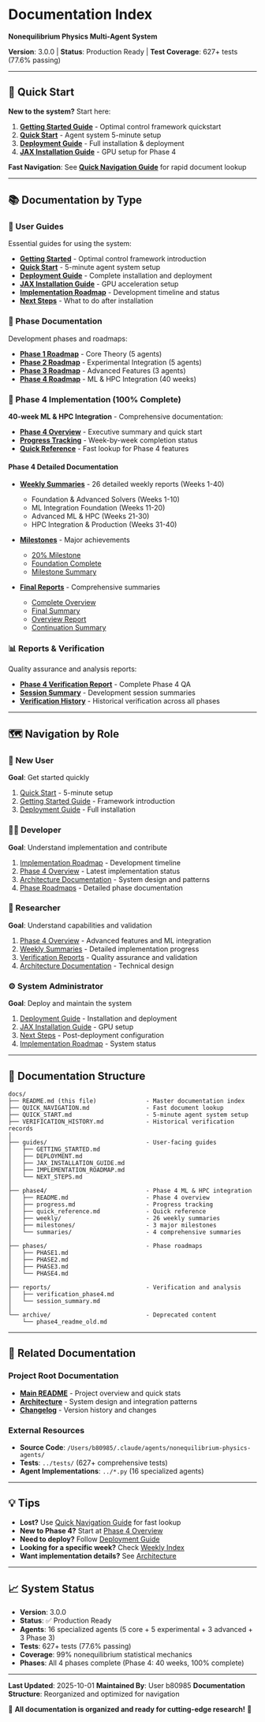 # Documentation Index

**Nonequilibrium Physics Multi-Agent System**

**Version**: 3.0.0 | **Status**: Production Ready | **Test Coverage**: 627+ tests (77.6% passing)

---

## 🚀 Quick Start

**New to the system?** Start here:

1. **[Getting Started Guide](guides/GETTING_STARTED.md)** - Optimal control framework quickstart
2. **[Quick Start](QUICK_START.md)** - Agent system 5-minute setup
3. **[Deployment Guide](guides/DEPLOYMENT.md)** - Full installation & deployment
4. **[JAX Installation Guide](guides/JAX_INSTALLATION_GUIDE.md)** - GPU setup for Phase 4

**Fast Navigation**: See **[Quick Navigation Guide](QUICK_NAVIGATION.md)** for rapid document lookup

---

## 📚 Documentation by Type

### 🎯 User Guides

Essential guides for using the system:

- **[Getting Started](guides/GETTING_STARTED.md)** - Optimal control framework introduction
- **[Quick Start](QUICK_START.md)** - 5-minute agent system setup
- **[Deployment Guide](guides/DEPLOYMENT.md)** - Complete installation and deployment
- **[JAX Installation Guide](guides/JAX_INSTALLATION_GUIDE.md)** - GPU acceleration setup
- **[Implementation Roadmap](guides/IMPLEMENTATION_ROADMAP.md)** - Development timeline and status
- **[Next Steps](guides/NEXT_STEPS.md)** - What to do after installation

### 🔬 Phase Documentation

Development phases and roadmaps:

- **[Phase 1 Roadmap](phases/PHASE1.md)** - Core Theory (5 agents)
- **[Phase 2 Roadmap](phases/PHASE2.md)** - Experimental Integration (5 agents)
- **[Phase 3 Roadmap](phases/PHASE3.md)** - Advanced Features (3 agents)
- **[Phase 4 Roadmap](phases/PHASE4.md)** - ML & HPC Integration (40 weeks)

### 🚀 Phase 4 Implementation (100% Complete)

**40-week ML & HPC Integration** - Comprehensive documentation:

- **[Phase 4 Overview](phase4/README.md)** - Executive summary and quick start
- **[Progress Tracking](phase4/progress.md)** - Week-by-week completion status
- **[Quick Reference](phase4/quick_reference.md)** - Fast lookup for Phase 4 features

#### Phase 4 Detailed Documentation

- **[Weekly Summaries](phase4/weekly/README.md)** - 26 detailed weekly reports (Weeks 1-40)
  - Foundation & Advanced Solvers (Weeks 1-10)
  - ML Integration Foundation (Weeks 11-20)
  - Advanced ML & HPC (Weeks 21-30)
  - HPC Integration & Production (Weeks 31-40)

- **[Milestones](phase4/milestones/)** - Major achievements
  - [20% Milestone](phase4/milestones/20_percent.md)
  - [Foundation Complete](phase4/milestones/foundation.md)
  - [Milestone Summary](phase4/milestones/summary.md)

- **[Final Reports](phase4/summaries/)** - Comprehensive summaries
  - [Complete Overview](phase4/summaries/complete_readme.md)
  - [Final Summary](phase4/summaries/final.md)
  - [Overview Report](phase4/summaries/overview.md)
  - [Continuation Summary](phase4/summaries/continuation.md)

### 📊 Reports & Verification

Quality assurance and analysis reports:

- **[Phase 4 Verification Report](reports/verification_phase4.md)** - Complete Phase 4 QA
- **[Session Summary](reports/session_summary.md)** - Development session summaries
- **[Verification History](VERIFICATION_HISTORY.md)** - Historical verification across all phases

---

## 🗺️ Navigation by Role

### 👤 New User
**Goal**: Get started quickly

1. [Quick Start](QUICK_START.md) - 5-minute setup
2. [Getting Started Guide](guides/GETTING_STARTED.md) - Framework introduction
3. [Deployment Guide](guides/DEPLOYMENT.md) - Full installation

### 👨‍💻 Developer
**Goal**: Understand implementation and contribute

1. [Implementation Roadmap](guides/IMPLEMENTATION_ROADMAP.md) - Development timeline
2. [Phase 4 Overview](phase4/README.md) - Latest implementation status
3. [Architecture Documentation](../ARCHITECTURE.md) - System design and patterns
4. [Phase Roadmaps](phases/) - Detailed phase documentation

### 🔬 Researcher
**Goal**: Understand capabilities and validation

1. [Phase 4 Overview](phase4/README.md) - Advanced features and ML integration
2. [Weekly Summaries](phase4/weekly/README.md) - Detailed implementation progress
3. [Verification Reports](reports/) - Quality assurance and validation
4. [Architecture Documentation](../ARCHITECTURE.md) - Technical design

### ⚙️ System Administrator
**Goal**: Deploy and maintain the system

1. [Deployment Guide](guides/DEPLOYMENT.md) - Installation and deployment
2. [JAX Installation Guide](guides/JAX_INSTALLATION_GUIDE.md) - GPU setup
3. [Next Steps](guides/NEXT_STEPS.md) - Post-deployment configuration
4. [Implementation Roadmap](guides/IMPLEMENTATION_ROADMAP.md) - System status

---

## 📁 Documentation Structure

```
docs/
├── README.md (this file)              - Master documentation index
├── QUICK_NAVIGATION.md                - Fast document lookup
├── QUICK_START.md                     - 5-minute agent system setup
├── VERIFICATION_HISTORY.md            - Historical verification records
│
├── guides/                            - User-facing guides
│   ├── GETTING_STARTED.md
│   ├── DEPLOYMENT.md
│   ├── JAX_INSTALLATION_GUIDE.md
│   ├── IMPLEMENTATION_ROADMAP.md
│   └── NEXT_STEPS.md
│
├── phase4/                            - Phase 4 ML & HPC integration
│   ├── README.md                      - Phase 4 overview
│   ├── progress.md                    - Progress tracking
│   ├── quick_reference.md             - Quick reference
│   ├── weekly/                        - 26 weekly summaries
│   ├── milestones/                    - 3 major milestones
│   └── summaries/                     - 4 comprehensive summaries
│
├── phases/                            - Phase roadmaps
│   ├── PHASE1.md
│   ├── PHASE2.md
│   ├── PHASE3.md
│   └── PHASE4.md
│
├── reports/                           - Verification and analysis
│   ├── verification_phase4.md
│   └── session_summary.md
│
└── archive/                           - Deprecated content
    └── phase4_readme_old.md
```

---

## 🔗 Related Documentation

### Project Root Documentation

- **[Main README](../README.md)** - Project overview and quick stats
- **[Architecture](../ARCHITECTURE.md)** - System design and integration patterns
- **[Changelog](../CHANGELOG.md)** - Version history and changes

### External Resources

- **Source Code**: `/Users/b80985/.claude/agents/nonequilibrium-physics-agents/`
- **Tests**: `../tests/` (627+ comprehensive tests)
- **Agent Implementations**: `../*.py` (16 specialized agents)

---

## 💡 Tips

- **Lost?** Use [Quick Navigation Guide](QUICK_NAVIGATION.md) for fast lookup
- **New to Phase 4?** Start at [Phase 4 Overview](phase4/README.md)
- **Need to deploy?** Follow [Deployment Guide](guides/DEPLOYMENT.md)
- **Looking for a specific week?** Check [Weekly Index](phase4/weekly/README.md)
- **Want implementation details?** See [Architecture](../ARCHITECTURE.md)

---

## 📈 System Status

- **Version**: 3.0.0
- **Status**: ✅ Production Ready
- **Agents**: 16 specialized agents (5 core + 5 experimental + 3 advanced + 3 Phase 3)
- **Tests**: 627+ tests (77.6% passing)
- **Coverage**: 99% nonequilibrium statistical mechanics
- **Phases**: All 4 phases complete (Phase 4: 40 weeks, 100% complete)

---

**Last Updated**: 2025-10-01
**Maintained By**: User b80985
**Documentation Structure**: Reorganized and optimized for navigation

🚀 **All documentation is organized and ready for cutting-edge research!** 🚀

